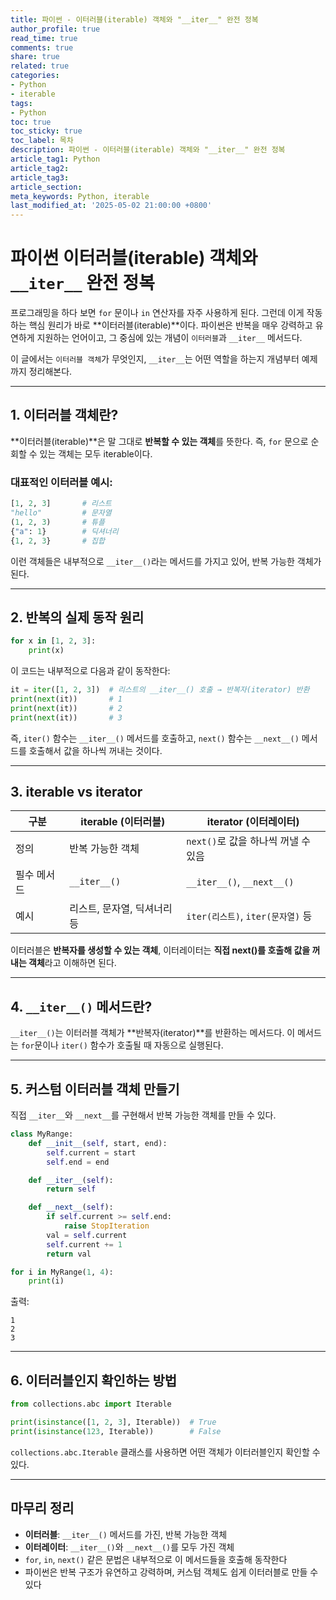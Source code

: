```yaml
---
title: 파이썬 - 이터러블(iterable) 객체와 "__iter__" 완전 정복
author_profile: true
read_time: true
comments: true
share: true
related: true
categories:
- Python
- iterable
tags:
- Python
toc: true
toc_sticky: true
toc_label: 목차
description: 파이썬 - 이터러블(iterable) 객체와 "__iter__" 완전 정복
article_tag1: Python
article_tag2: 
article_tag3: 
article_section: 
meta_keywords: Python, iterable
last_modified_at: '2025-05-02 21:00:00 +0800'
---
```



# 파이썬 이터러블(iterable) 객체와 `__iter__` 완전 정복

프로그래밍을 하다 보면 `for` 문이나 `in` 연산자를 자주 사용하게 된다. 그런데 이게 작동하는 핵심 원리가 바로 \*\*이터러블(iterable)\*\*이다. 파이썬은 반복을 매우 강력하고 유연하게 지원하는 언어이고, 그 중심에 있는 개념이 `이터러블`과 `__iter__` 메서드다.

이 글에서는 `이터러블 객체`가 무엇인지, `__iter__`는 어떤 역할을 하는지 개념부터 예제까지 정리해본다.

---

## 1. 이터러블 객체란?

\*\*이터러블(iterable)\*\*은 말 그대로 **반복할 수 있는 객체**를 뜻한다.
즉, `for` 문으로 순회할 수 있는 객체는 모두 iterable이다.

### 대표적인 이터러블 예시:

```python
[1, 2, 3]       # 리스트
"hello"         # 문자열
(1, 2, 3)       # 튜플
{"a": 1}        # 딕셔너리
{1, 2, 3}       # 집합
```

이런 객체들은 내부적으로 `__iter__()`라는 메서드를 가지고 있어, 반복 가능한 객체가 된다.

---

## 2. 반복의 실제 동작 원리

```python
for x in [1, 2, 3]:
    print(x)
```

이 코드는 내부적으로 다음과 같이 동작한다:

```python
it = iter([1, 2, 3])  # 리스트의 __iter__() 호출 → 반복자(iterator) 반환
print(next(it))       # 1
print(next(it))       # 2
print(next(it))       # 3
```

즉, `iter()` 함수는 `__iter__()` 메서드를 호출하고,
`next()` 함수는 `__next__()` 메서드를 호출해서 값을 하나씩 꺼내는 것이다.

---

## 3. iterable vs iterator

| 구분     | iterable (이터러블)  | iterator (이터레이터)           |
| ------ | ---------------- | -------------------------- |
| 정의     | 반복 가능한 객체        | `next()`로 값을 하나씩 꺼낼 수 있음   |
| 필수 메서드 | `__iter__()`     | `__iter__()`, `__next__()` |
| 예시     | 리스트, 문자열, 딕셔너리 등 | `iter(리스트)`, `iter(문자열)` 등 |

이터러블은 **반복자를 생성할 수 있는 객체**,
이터레이터는 **직접 next()를 호출해 값을 꺼내는 객체**라고 이해하면 된다.

---

## 4. `__iter__()` 메서드란?

`__iter__()`는 이터러블 객체가 \*\*반복자(iterator)\*\*를 반환하는 메서드다.
이 메서드는 `for`문이나 `iter()` 함수가 호출될 때 자동으로 실행된다.

---

## 5. 커스텀 이터러블 객체 만들기

직접 `__iter__`와 `__next__`를 구현해서 반복 가능한 객체를 만들 수 있다.

```python
class MyRange:
    def __init__(self, start, end):
        self.current = start
        self.end = end

    def __iter__(self):
        return self

    def __next__(self):
        if self.current >= self.end:
            raise StopIteration
        val = self.current
        self.current += 1
        return val

for i in MyRange(1, 4):
    print(i)
```

출력:

```
1
2
3
```

---

## 6. 이터러블인지 확인하는 방법

```python
from collections.abc import Iterable

print(isinstance([1, 2, 3], Iterable))  # True
print(isinstance(123, Iterable))        # False
```

`collections.abc.Iterable` 클래스를 사용하면 어떤 객체가 이터러블인지 확인할 수 있다.

---

## 마무리 정리

* **이터러블**: `__iter__()` 메서드를 가진, 반복 가능한 객체
* **이터레이터**: `__iter__()`와 `__next__()`를 모두 가진 객체
* `for`, `in`, `next()` 같은 문법은 내부적으로 이 메서드들을 호출해 동작한다
* 파이썬은 반복 구조가 유연하고 강력하며, 커스텀 객체도 쉽게 이터러블로 만들 수 있다

